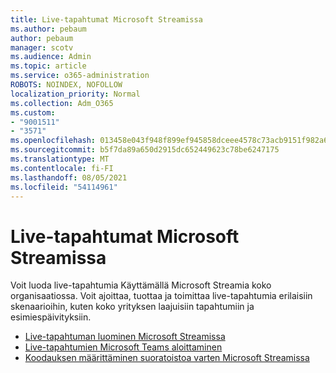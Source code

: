 ```yaml
---
title: Live-tapahtumat Microsoft Streamissa
ms.author: pebaum
author: pebaum
manager: scotv
ms.audience: Admin
ms.topic: article
ms.service: o365-administration
ROBOTS: NOINDEX, NOFOLLOW
localization_priority: Normal
ms.collection: Adm_O365
ms.custom:
- "9001511"
- "3571"
ms.openlocfilehash: 013458e043f948f899ef945858dceee4578c73acb9151f982a6ca010a5683f52
ms.sourcegitcommit: b5f7da89a650d2915dc652449623c78be6247175
ms.translationtype: MT
ms.contentlocale: fi-FI
ms.lasthandoff: 08/05/2021
ms.locfileid: "54114961"
---
```

# <a name="live-events-in-microsoft-stream"></a>Live-tapahtumat Microsoft Streamissa

Voit luoda live-tapahtumia Käyttämällä Microsoft Streamia koko organisaatiossa. Voit ajoittaa, tuottaa ja toimittaa live-tapahtumia erilaisiin skenaarioihin, kuten koko yrityksen laajuisiin tapahtumiin ja esimiespäivityksiin.

- [Live-tapahtuman luominen Microsoft Streamissa](https://docs.microsoft.com/stream/live-create-event)
- [Live-tapahtumien Microsoft Teams aloittaminen](https://support.office.com/article/get-started-with-microsoft-teams-live-events-d077fec2-a058-483e-9ab5-1494afda578a)
- [Koodauksen määrittäminen suoratoistoa varten Microsoft Streamissa](https://docs.microsoft.com/stream/live-encoder-setup)
